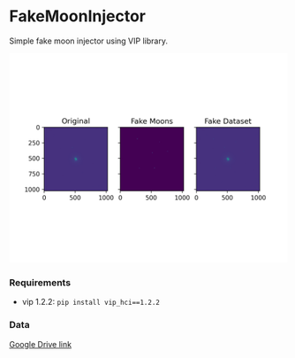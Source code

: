 # FakeMoonInjector
Simple fake moon injector using VIP library.

<p align="center">
  <img src="https://github.com/yemsnucleus/FakeMoonInjector/blob/main/figures/sample.png?raw=true" alt="Image" width="1000">
</p>

### Requirements 
- vip 1.2.2: `pip install vip_hci==1.2.2`

### Data 
[Google Drive link](https://drive.google.com/file/d/1vm5Ty4fvXobrknEzFGJmPdW9mzbASmgL/view?usp=sharing)

